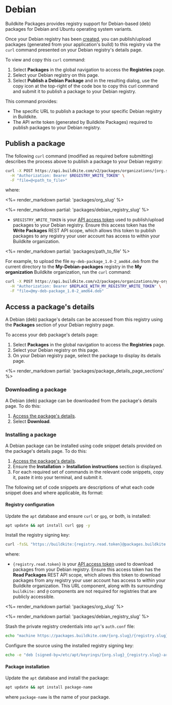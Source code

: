 # Debian

Buildkite Packages provides registry support for Debian-based (deb) packages for Debian and Ubuntu operating system variants.

Once your Debian registry has been [created](/docs/packages/manage-registries#create-a-registry), you can publish/upload packages (generated from your application's build) to this registry via the `curl` command presented on your Debian registry's details page.

To view and copy this `curl` command:

1. Select **Packages** in the global navigation to access the **Registries** page.
1. Select your Debian registry on this page.
1. Select **Publish a Debian Package** and in the resulting dialog, use the copy icon at the top-right of the code box to copy this curl command and submit it to publish a package to your Debian registry.

This command provides:

- The specific URL to publish a package to your specific Debian registry in Buildkite.
- The API write token (generated by Buildkite Packages) required to publish packages to your Debian registry.

## Publish a package

The following `curl` command (modified as required before submitting) describes the process above to publish a package to your Debian registry:

```bash
curl -X POST https://api.buildkite.com/v2/packages/organizations/{org.slug}/registries/{registry.slug}/packages \
  -H "Authorization: Bearer $REGISTRY_WRITE_TOKEN" \
  -F "file=@<path_to_file>"
```

where:

<%= render_markdown partial: 'packages/org_slug' %>

<%= render_markdown partial: 'packages/debian_registry_slug' %>

- `$REGISTRY_WRITE_TOKEN` is your [API access token](https://buildkite.com/user/api-access-tokens) used to publish/upload packages to your Debian registry. Ensure this access token has the **Write Packages** REST API scope, which allows this token to publish packages to any registry your user account has access to within your Buildkite organization.

<%= render_markdown partial: 'packages/path_to_file' %>

For example, to upload the file `my-deb-package_1.0-2_amd64.deb` from the current directory to the **My-Debian-packages** registry in the **My organization** Buildkite organization, run the `curl` command:

```bash
curl -X POST https://api.buildkite.com/v2/packages/organizations/my-organization/registries/my-debian-packages/packages \
  -H "Authorization: Bearer $REPLACE_WITH_MY_REGISTRY_WRITE_TOKEN" \
  -F "file=@my-deb-package_1.0-2_amd64.deb"
```

## Access a package's details

A Debian (deb) package's details can be accessed from this registry using the **Packages** section of your Debian registry page.

To access your deb package's details page:

1. Select **Packages** in the global navigation to access the **Registries** page.
1. Select your Debian registry on this page.
1. On your Debian registry page, select the package to display its details page.

<%= render_markdown partial: 'packages/package_details_page_sections' %>

### Downloading a package

A Debian (deb) package can be downloaded from the package's details page. To do this:

1. [Access the package's details](#access-a-packages-details).
1. Select **Download**.

### Installing a package

A Debian package can be installed using code snippet details provided on the package's details page. To do this:

1. [Access the package's details](#access-a-packages-details).
1. Ensure the **Installation** > **Installation instructions** section is displayed.
1. For each required set of commands in the relevant code snippets, copy it, paste it into your terminal, and submit it.

The following set of code snippets are descriptions of what each code snippet does and where applicable, its format:

#### Registry configuration

Update the `apt` database and ensure `curl` or `gpg`, or both, is installed:

```bash
apt update && apt install curl gpg -y
```

Install the registry signing key:

```bash
curl -fsSL "https://buildkite:{registry.read.token}@packages.buildkite.com/{org.slug}/{registry.slug}/gpgkey" | gpg --dearmor -o /etc/apt/keyrings/{org.slug}_{registry.slug}-archive-keyring.gpg
```

where:

- `{registry.read.token}` is your [API access token](https://buildkite.com/user/api-access-tokens) used to download packages from your Debian registry. Ensure this access token has the **Read Packages** REST API scope, which allows this token to download packages from any registry your user account has access to within your Buildkite organization. This URL component, along with its surrounding `buildkite:` and `@` components are not required for registries that are publicly accessible.

<%= render_markdown partial: 'packages/org_slug' %>

<%= render_markdown partial: 'packages/debian_registry_slug' %>

Stash the private registry credentials into `apt`'s `auth.conf` file:

```bash
echo "machine https://packages.buildkite.com/{org.slug}/{registry.slug}/ login buildkite password ${registry.read.token}" > /etc/apt/auth.conf.d/{org.slug}_{registry.slug}.conf; chmod 600 /etc/apt/auth.conf.d/{org.slug}_{registry.slug}.conf
```

Configure the source using the installed registry signing key:

```bash
echo -e "deb [signed-by=/etc/apt/keyrings/{org.slug}_{registry.slug}-archive-keyring.gpg] https://packages.buildkite.com/{org.slug}/{registry.slug}/any/ any main\ndeb-src [signed-by=/etc/apt/keyrings/{org.slug}_{registry.slug}-archive-keyring.gpg] https://packages.buildkite.com/{org.slug}/{registry.slug}/any/ any main" > /etc/apt/sources.list.d/buildkite-{org.slug}-{registry.slug}.list
```

#### Package installation

Update the `apt` database and install the package:

```bash
apt update && apt install package-name
```

where `package-name` is the name of your package.
